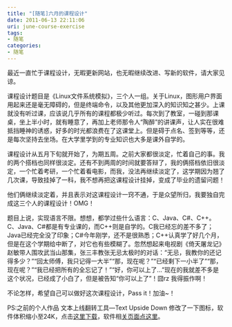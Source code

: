 ```yaml
---
title: "[随笔]六月的课程设计"
date: 2011-06-13 22:11:06
uri: june-course-exercise
tags: 
- 随笔
categories: 
- 随笔
---
```


最近一直忙于课程设计，无暇更新网站，也无暇继续改进、写新的软件，请大家见谅。

课程设计题目是《Linux文件系统模拟》，三个人一组。关于Linux，图形用户界面用起来还是毫无障碍的，但是终端命令，以及其他更加深入的知识知之甚少。上课就没有听过课，应该说几乎所有的课程都极少听过。每次到了教室，一碰到那课桌，坐上半小时，就有睡意了，再加上老师那令人“陶醉”的讲课声，让人实在很难抵挡睡神的诱惑，好多的时光都浪费在了这课堂上。但是碍于点名、签到等等，还是每次坚持去坐场。在大学里学到的专业知识也大多是课外自学的。

课程设计从五月下旬就开始了，为期五周。之前大家都很淡定，忙着自己的事。我的两个搭档也同样很淡定。还有不到两周的时间就要答辩了，我的俩搭档依旧很淡定，一个忙着考研，一个忙着看电影，而我，没法再继续淡定了，这学期因为翘了几次课，导致挂掉了一科，我不想再把这课程设计挂掉，变成了毕业的遗留问题！

他们俩继续淡定着，并且表示对这课程设计一窍不通，于是众望所归，我要独自完成这三个人的课程设计！OMG！

题目上说，实现语言不限。想想，都学过些什么语言：C、Java、C#、C++。C、Java、C#都是有专业课的，而C++则是自学的。C我已经忘的差不多了；Java已经完全没了印象；C#今年刚学，还不是很熟悉；C++认真学了好几个月，但是在这个学期给中断了，对它也有些模糊了。忽然想起来电视剧《倚天屠龙记》赵敏带人围攻武当山那集，张三丰教张无忌太极时的对话：“无忌，我教你的还记得多少？”“回太师傅，我只记得一大半”“那，现在呢？”“已经剩下一小半了”“那，现在呢？”“我已经把所有的全忘记了！”“好，你可以上了…”现在的我就差不多是这个状况，已经成了小白了，但是被告知“你可以上了”！囧rz 我得振作啊！

不论怎样，希望自己可以做好这次课程设计，Pass it！加油~！

PS:之前的个人作品 文本上线翻转工具—Text Upside Down 修改了一下图标，软件体积缩小至24K，点击[这里下载](http://dl.dbank.com/c098vaoisc "数据银行")，软件相[关页面点这里](http://www.evecalm.com/2011/06/text-upside-down.html "【个人作品】文本上下翻转工具-TextUpsideDown")。
